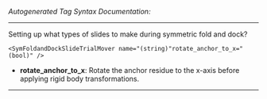_Autogenerated Tag Syntax Documentation:_

---
Setting up what types of slides to make during symmetric fold and dock?

```
<SymFoldandDockSlideTrialMover name="(string)"rotate_anchor_to_x="(bool)" />
```

-   **rotate_anchor_to_x**: Rotate the anchor residue to the x-axis before applying rigid body transformations.

---
